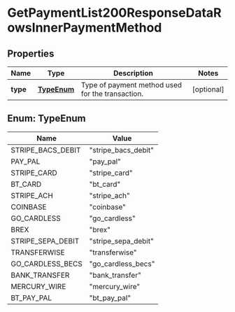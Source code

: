 

# GetPaymentList200ResponseDataRowsInnerPaymentMethod


## Properties

| Name | Type | Description | Notes |
|------------ | ------------- | ------------- | -------------|
|**type** | [**TypeEnum**](#TypeEnum) | Type of payment method used for the transaction. |  [optional] |



## Enum: TypeEnum

| Name | Value |
|---- | -----|
| STRIPE_BACS_DEBIT | &quot;stripe_bacs_debit&quot; |
| PAY_PAL | &quot;pay_pal&quot; |
| STRIPE_CARD | &quot;stripe_card&quot; |
| BT_CARD | &quot;bt_card&quot; |
| STRIPE_ACH | &quot;stripe_ach&quot; |
| COINBASE | &quot;coinbase&quot; |
| GO_CARDLESS | &quot;go_cardless&quot; |
| BREX | &quot;brex&quot; |
| STRIPE_SEPA_DEBIT | &quot;stripe_sepa_debit&quot; |
| TRANSFERWISE | &quot;transferwise&quot; |
| GO_CARDLESS_BECS | &quot;go_cardless_becs&quot; |
| BANK_TRANSFER | &quot;bank_transfer&quot; |
| MERCURY_WIRE | &quot;mercury_wire&quot; |
| BT_PAY_PAL | &quot;bt_pay_pal&quot; |



